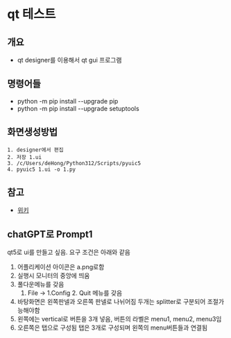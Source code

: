 # qt 테스트

## 개요

- qt designer를 이용해서 qt gui 프로그램

## 명령어들

- python -m pip install --upgrade pip
- python -m pip install --upgrade setuptools

## 화면생성방법

```text
1. designer에서 편집
2. 저장 1.ui
3. /c/Users/deHong/Python312/Scripts/pyuic5
4. pyuic5 1.ui -o 1.py
```

## 참고

- [위키](https://wikidocs.net/21853)

## chatGPT로 Prompt1

qt5로 ui를 만들고 싶음. 요구 조건은 아래와 같음

1. 어플리케이션 아이콘은 a.png로함
2. 실행시 모니터의 중앙에 띄움
3. 풀다운메뉴를 갖음
   1. File -> 1.Config 2.  Quit 메뉴를 갖음
4. 바탕화면은 왼쪽판넬과 오른쪽 판넬로 나뉘어짐 두개는 splitter로 구분되어 조절가능해야함
5. 왼쪽에는 vertical로 버튼을 3개 넣음, 버튼의 라벨은 menu1, menu2, menu3임
6. 오른쪽은 탭으로 구성됨 탭은 3개로 구성되며 왼쪽의 menu버튼들과 연결됨
